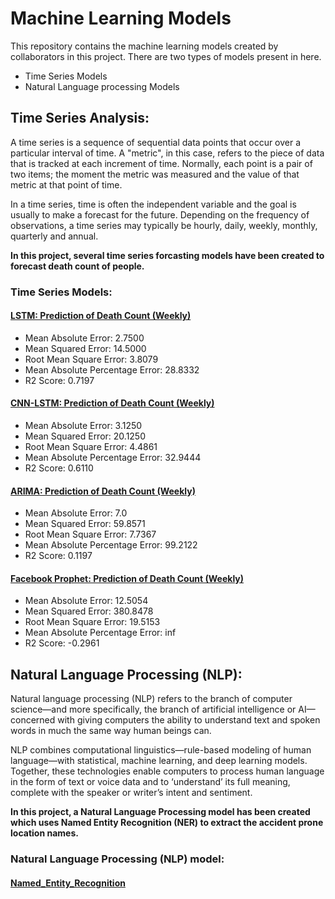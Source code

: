# Machine Learning Models

This repository contains the machine learning models created by collaborators in this project. 
There are two types of models present in here.
- Time Series Models
- Natural Language processing Models

## Time Series Analysis:

A time series is a sequence of sequential data points that occur over a particular interval of time. A "metric", in this case, refers to the piece of data that is tracked at each increment of time. Normally, each point is a pair of two items; the moment the metric was measured and the value of that metric at that point of time.

In a time series, time is often the independent variable and the goal is usually to make a forecast for the future. Depending on the frequency of observations, a time series may typically be hourly, daily, weekly, monthly, quarterly and annual.

**In this project, several time series forcasting models have been created to forecast death count of people.**


### Time Series Models:

#### [LSTM: Prediction of Death Count (Weekly)](https://github.com/OmdenaAI/omdena-bangladesh-roadsafety/blob/main/src/tasks/task-3-MachineLearning/Time-Series%20Analysis/lstm-ts-forecast-dhaka-tribune-weekly.ipynb)
>
* Mean Absolute Error: 2.7500
* Mean Squared Error: 14.5000
* Root Mean Square Error: 3.8079
* Mean Absolute Percentage Error: 28.8332
* R2 Score: 0.7197

#### [CNN-LSTM: Prediction of Death Count (Weekly)](https://github.com/OmdenaAI/omdena-bangladesh-roadsafety/blob/main/src/tasks/task-3-MachineLearning/Time-Series%20Analysis/cnn-lstm-ts-forecast-dhaka-tribune-weekly.ipynb)

* Mean Absolute Error: 3.1250
* Mean Squared Error: 20.1250
* Root Mean Square Error: 4.4861
* Mean Absolute Percentage Error: 32.9444
* R2 Score: 0.6110

#### [ARIMA: Prediction of Death Count (Weekly)](https://github.com/OmdenaAI/omdena-bangladesh-roadsafety/blob/main/src/tasks/task-3-MachineLearning/Time-series-analysis(ARIMA%2C%20Facebook%20prophet)/Time_series_prediction(updated).ipynb)


* Mean Absolute Error: 7.0
* Mean Squared Error: 59.8571
* Root Mean Square Error: 7.7367
* Mean Absolute Percentage Error: 99.2122
* R2 Score: 0.1197

#### [Facebook Prophet: Prediction of Death Count (Weekly)](https://github.com/OmdenaAI/omdena-bangladesh-roadsafety/blob/main/src/tasks/task-3-MachineLearning/Time-series-analysis(ARIMA%2C%20Facebook%20prophet)/Time_series_prediction(updated).ipynb)


* Mean Absolute Error: 12.5054
* Mean Squared Error: 380.8478
* Root Mean Square Error: 19.5153
* Mean Absolute Percentage Error: inf
* R2 Score: -0.2961


## Natural Language Processing (NLP):

Natural language processing (NLP) refers to the branch of computer science—and more specifically, the branch of artificial intelligence or AI—concerned with giving computers the ability to understand text and spoken words in much the same way human beings can.

NLP combines computational linguistics—rule-based modeling of human language—with statistical, machine learning, and deep learning models. Together, these technologies enable computers to process human language in the form of text or voice data and to ‘understand’ its full meaning, complete with the speaker or writer’s intent and sentiment.

**In this project, a Natural Language Processing model has been created which uses Named Entity Recognition (NER) to extract the accident prone location names.**

### Natural Language Processing (NLP) model:

#### [Named_Entity_Recognition](https://github.com/OmdenaAI/omdena-bangladesh-roadsafety/blob/main/src/tasks/task-3-MachineLearning/named_entity_recognition_with_heatmap.ipynb)
